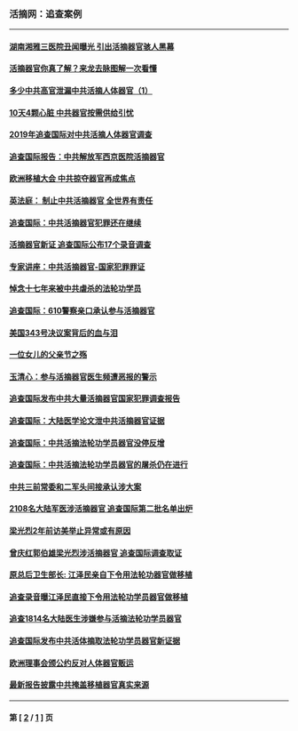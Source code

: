 ### 活摘网：追查案例
---
#### [湖南湘雅三医院丑闻曝光 引出活摘器官骇人黑幕](../../pages/nf5880/n14051847.md?08180430) 
#### [活摘器官你真了解？来龙去脉图解一次看懂](../../pages/nf5880/n13013820.md?08180430) 
#### [多少中共高官泄漏中共活摘人体器官（1）](../../pages/nf5880/n12671234.md?08180430) 
#### [10天4颗心脏 中共器官按需供给引忧](../../pages/nf5880/n12326366.md?08180430) 
#### [2019年追查国际对中共活摘人体器官调查](../../pages/nf5880/n11917733.md?08180430) 
#### [追查国际报告：中共解放军西京医院活摘器官](../../pages/nf5880/n11838359.md?08180430) 
#### [欧洲移植大会 中共掠夺器官再成焦点](../../pages/nf5880/n11538883.md?08180430) 
#### [英法庭： 制止中共活摘器官 全世界有责任](../../pages/nf5880/n11330691.md?08180430) 
#### [追查国际：中共活摘器官犯罪还在继续](../../pages/nf5880/n11218301.md?08180430) 
#### [活摘器官新证 追查国际公布17个录音调查](../../pages/nf5880/n10897744.md?08180430) 
#### [专家讲座：中共活摘器官-国家犯罪罪证](../../pages/nf5880/n8828153.md?08180430) 
#### [悼念十七年来被中共虐杀的法轮功学员](../../pages/nf5880/n8124823.md?08180430) 
#### [追查国际：610警察亲口承认参与活摘器官](../../pages/nf5880/n8109067.md?08180430) 
#### [美国343号决议案背后的血与泪](../../pages/nf5880/n8020684.md?08180430) 
#### [一位女儿的父亲节之殇](../../pages/nf5880/n8014122.md?08180430) 
#### [玉清心：参与活摘器官医生频遭恶报的警示](../../pages/nf5880/n4637546.md?08180430) 
#### [追查国际发布中共大量活摘器官国家犯罪调查报告](../../pages/nf5880/n4613428.md?08180430) 
#### [追查国际：大陆医学论文泄中共活摘器官证据](../../pages/nf5880/n4608794.md?08180430) 
#### [追查国际：中共活摘法轮功学员器官没停反增](../../pages/nf5880/n4584075.md?08180430) 
#### [追查国际：中共活摘法轮功学员器官的屠杀仍在进行](../../pages/nf5880/n4299154.md?08180430) 
#### [中共三前常委和二军头间接承认涉大案](../../pages/nf5880/n4286244.md?08180430) 
#### [2108名大陆军医涉活摘器官 追查国际第二批名单出炉](../../pages/nf5880/n4284769.md?08180430) 
#### [梁光烈2年前访美举止异常或有原因](../../pages/nf5880/n4279686.md?08180430) 
#### [曾庆红郭伯雄梁光烈涉活摘器官 追查国际调查取证](../../pages/nf5880/n4278462.md?08180430) 
#### [原总后卫生部长: 江泽民亲自下令用法轮功器官做移植](../../pages/nf5880/n4263864.md?08180430) 
#### [追查录音曝江泽民直接下令用法轮功学员器官做移植](../../pages/nf5880/n4261268.md?08180430) 
#### [追查1814名大陆医生涉嫌参与活摘法轮功学员器官](../../pages/nf5880/n4259055.md?08180430) 
#### [追查国际发布中共活体摘取法轮功学员器官新证据](../../pages/nf5880/n4258255.md?08180430) 
#### [欧洲理事会颁公约反对人体器官贩运](../../pages/nf5880/n4206955.md?08180430) 
#### [最新报告披露中共掩盖移植器官真实来源](../../pages/nf5880/n4140084.md?08180430) 

---
#### 第 [ [2](./2.md?08180430) / [1](./1.md?08180430) ] 页
